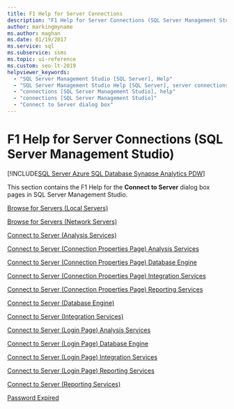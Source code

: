 ```yaml
---
title: F1 Help for Server Connections
description: "F1 Help for Server Connections (SQL Server Management Studio)"
author: markingmyname
ms.author: maghan
ms.date: 01/19/2017
ms.service: sql
ms.subservice: ssms
ms.topic: ui-reference
ms.custom: seo-lt-2019
helpviewer_keywords:
  - "SQL Server Management Studio [SQL Server], Help"
  - "SQL Server Management Studio Help [SQL Server], server connections"
  - "connections [SQL Server Management Studio], help"
  - "connections [SQL Server Management Studio]"
  - "Connect to Server dialog box"
---
```


# F1 Help for Server Connections (SQL Server Management Studio)

[!INCLUDE[SQL Server Azure SQL Database Synapse Analytics PDW](../../includes/applies-to-version/sql-asdb-asdbmi-asa-pdw.md)]

This section contains the F1 Help for the **Connect to Server** dialog box pages in SQL Server Management Studio.  
  
[Browse for Servers &#40;Local Servers&#41;](../../tools/configuration-manager/sql-server-browser-service.md)  
  
[Browse for Servers &#40;Network Servers&#41;](../../tools/configuration-manager/sql-server-browser-service.md)  
  
[Connect to Server &#40;Analysis Services&#41;](/analysis-services/instances/connect-from-client-applications-analysis-services?viewFallbackFrom=sql-server-ver15)  
  
[Connect to Server &#40;Connection Properties Page&#41; Analysis Services](/analysis-services/instances/connect-from-client-applications-analysis-services?viewFallbackFrom=sql-server-ver15)  
  
[Connect to Server &#40;Connection Properties Page&#41; Database Engine](../../ssms/f1-help/connect-to-server-connection-properties-page-database-engine.md)  
  
[Connect to Server &#40;Connection Properties Page&#41; Integration Services](../../integration-services/service/integration-services-service-ssis-service.md)  
  
[Connect to Server &#40;Connection Properties Page&#41; Reporting Services](../../reporting-services/tools/connect-to-a-report-server-in-management-studio.md)  
  
[Connect to Server &#40;Database Engine&#41;](../../ssms/f1-help/connect-to-server-database-engine.md)  
  
[Connect to Server &#40;Integration Services&#41;](../../integration-services/service/integration-services-service-ssis-service.md)  
  
[Connect to Server &#40;Login Page&#41; Analysis Services](/analysis-services/instances/connect-from-client-applications-analysis-services?viewFallbackFrom=sql-server-ver15)  
  
[Connect to Server &#40;Login Page&#41; Database Engine](../../ssms/f1-help/connect-to-server-login-page-database-engine.md)  
  
[Connect to Server &#40;Login Page&#41; Integration Services](../../integration-services/service/integration-services-service-ssis-service.md)  
  
[Connect to Server &#40;Login Page&#41; Reporting Services](../../reporting-services/tools/connect-to-a-report-server-in-management-studio.md)  
  
[Connect to Server &#40;Reporting Services&#41;](../../reporting-services/tools/connect-to-a-report-server-in-management-studio.md)  
  
[Password Expired](../../relational-databases/security/choose-an-authentication-mode.md)
